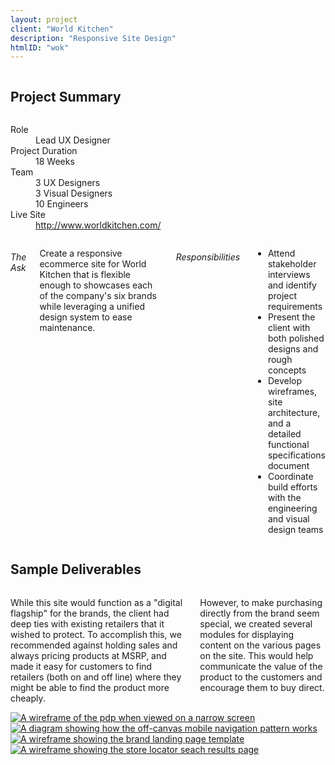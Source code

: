 ```yaml
---
layout: project
client: "World Kitchen"
description: "Responsive Site Design"
htmlID: "wok"
---
```


<div class="row">
	<div class="small-12 columns">
		<h2>Project Summary</h2>
	</div>
	<div class="small-12 medium-4 large-4 columns">
		<dl>
			<dt>Role</dt>
			<dd>Lead UX Designer</dd>
			<dt>Project Duration</dt>
			<dd>18 Weeks</dd>
			<dt>Team</dt>
			<dd>
				3 UX Designers<br />
				3 Visual Designers<br />
				10 Engineers
			</dd>
			<dt>Live Site</dt>
			<dd>
				<a href="http://www.worldkitchen.com/">http://www.worldkitchen.com/</a>
			</dd>
		</dl>
	</div>
	<div class="small-12 medium-8 large-8 columns lede">
		<h6>The Ask</h6>
		<p>
			Create a responsive ecommerce site for World Kitchen that is flexible enough to showcases each of the company's six brands while leveraging a unified design system to ease maintenance.
		</p>
		<h6>Responsibilities</h6>
		<ul>
			<li>Attend stakeholder interviews and identify project requirements</li>
			<li>Present the client with both polished designs and rough concepts</li>
			<li>Develop wireframes, site architecture, and a detailed functional specifications document</li>
			<li>Coordinate build efforts with the engineering and visual design teams</li>
		</ul>
	</div>
</div>
<div class="row">
	<div class="small-12 columns">
		<h2>Sample Deliverables</h2>
	</div>
	<div class="large-4 push-8 columns">
		<p>
			While this site would function as a "digital flagship" for the brands, the client had deep ties with existing retailers that it wished to protect. To accomplish this, we recommended against holding sales and always pricing products at MSRP, and made it easy for customers to find retailers (both on and off line) where they might be able to find the product more cheaply.
		</p>
		<p>
			However, to make purchasing directly from the brand seem special, we created several modules for displaying content on the various pages on the site. This would help communicate the value of the product to the customers and encourage them to buy direct. 
		</p>
	</div>
	<div class="large-8 pull-4 columns">
		 <a href="/img/wok1.png"><img src="/img/wok1-small.png" alt="A wireframe of the pdp when viewed on a narrow screen" /></a>
	</div>
</div>
<div class="row">
	<div class="large-8 columns end">
		 <a href="/img/wok2.png"><img src="/img/wok2-small.png" alt="A diagram showing how the off-canvas mobile navigation pattern works" /></a>
	</div>
</div>
<div class="row">
	<div class="large-8 columns end">
		 <a href="/img/wok3.png"><img src="/img/wok3-small.png" alt="A wireframe showing the brand landing page template" /></a>
	</div>
</div>
<div class="row">
	<div class="large-8 columns end">
		 <a href="/img/wok4.png"><img src="/img/wok4-small.png" alt="A wireframe showing the store locator seach results page" /></a>
	</div>
</div>